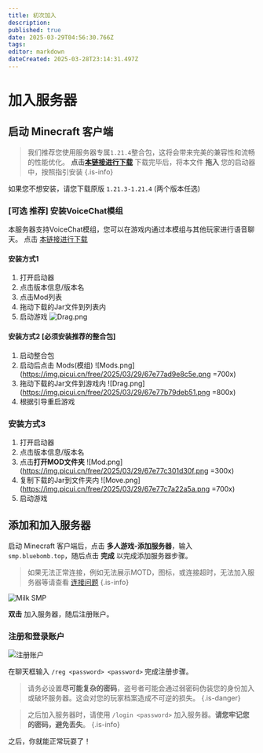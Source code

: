 ```yaml
---
title: 初次加入
description: 
published: true
date: 2025-03-29T04:56:30.766Z
tags: 
editor: markdown
dateCreated: 2025-03-28T23:14:31.497Z
---
```


# 加入服务器

## 启动 Minecraft 客户端
>我们推荐您使用服务器专属`1.21.4`整合包，这将会带来完美的兼容性和流畅的性能优化。
**点击[本链接进行下载](/SMP%20服务器/arcomua_cloth_1.21.4_fabric_250305_milkserver.mrpack)**
下载完毕后，将本文件 **拖入** 您的启动器中，按照指引安装
{.is-info}

如果您不想安装，请您下载原版 `1.21.3-1.21.4` (两个版本任选)
<br>

### [可选 推荐] 安装VoiceChat模组
本服务器支持VoiceChat模组，您可以在游戏内通过本模组与其他玩家进行语音聊天。
点击 [本链接进行下载](/SMP%20服务器/voicechat-fabric-1.21.4-2.5.28.jar)
#### 安装方式1
1. 打开启动器
2. 点击版本信息/版本名
3. 点击Mod列表
4. 拖动下载的Jar文件到列表内
5. 启动游戏
![Drag.png](https://img.picui.cn/free/2025/03/29/67e77a4f0ba86.png)

#### 安装方式2 [必须安装推荐的整合包]
1. 启动整合包
2. 启动后点击 Mods(模组)
![Mods.png](https://img.picui.cn/free/2025/03/29/67e77ad9e8c5e.png =700x)
3. 拖动下载的Jar文件到游戏内
![Drag.png](https://img.picui.cn/free/2025/03/29/67e77b79deb51.png =800x)
4. 根据引导重启游戏

### 安装方式3
1. 打开启动器
2. 点击版本信息/版本名
3. 点击**打开MOD文件夹**
![Mod.png](https://img.picui.cn/free/2025/03/29/67e77c301d30f.png =300x)
4. 复制下载的Jar到文件夹内
![Move.png](https://img.picui.cn/free/2025/03/29/67e77c7a22a5a.png =700x)
5. 启动游戏

## 添加和加入服务器
启动 Minecraft 客户端后，点击 **多人游戏-添加服务器**，输入 `smp.bluebomb.top`，随后点击 **完成** 以完成添加服务器步骤。

> 如果无法正常连接，例如无法展示MOTD，图标，或连接超时，无法加入服务器等请查看 [连接问题](/SMP服务器/服务器连接/连接问题)
{.is-info}


![Milk SMP](https://img.picui.cn/free/2025/03/28/67e6a9ea44b3e.png)

**双击** 加入服务器，随后注册账户。

### 注册和登录账户
![注册账户](https://img.picui.cn/free/2025/03/28/67e6a95719513.png)

在聊天框输入 `/reg <password> <password>` 完成注册步骤。
> 请务必设置**尽可能复杂的密码**，盗号者可能会通过弱密码伪装您的身份加入或破坏服务器。这会对您的玩家档案造成不可逆的损失。
{.is-danger}

> 之后加入服务器时，请使用 `/login <password>` 加入服务器。**请您牢记您的密码，避免丢失**。
{.is-info}

之后，你就能正常玩耍了！